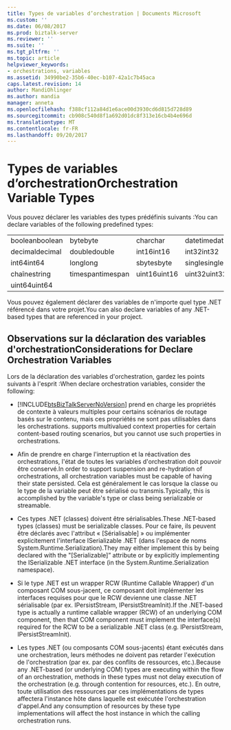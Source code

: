 ```yaml
---
title: Types de variables d’orchestration | Documents Microsoft
ms.custom: ''
ms.date: 06/08/2017
ms.prod: biztalk-server
ms.reviewer: ''
ms.suite: ''
ms.tgt_pltfrm: ''
ms.topic: article
helpviewer_keywords:
- orchestrations, variables
ms.assetid: 34990be2-35b6-40ec-b107-42a1c7b45aca
caps.latest.revision: 14
author: MandiOhlinger
ms.author: mandia
manager: anneta
ms.openlocfilehash: f388cf112a84d1e6ace00d3930cd6d815d728d89
ms.sourcegitcommit: cb908c540d8f1a692d01dc8f313e16cb4b4e696d
ms.translationtype: MT
ms.contentlocale: fr-FR
ms.lasthandoff: 09/20/2017
---
```

# <a name="orchestration-variable-types"></a><span data-ttu-id="2bf74-102">Types de variables d’orchestration</span><span class="sxs-lookup"><span data-stu-id="2bf74-102">Orchestration Variable Types</span></span>
<span data-ttu-id="2bf74-103">Vous pouvez déclarer les variables des types prédéfinis suivants :</span><span class="sxs-lookup"><span data-stu-id="2bf74-103">You can declare variables of the following predefined types:</span></span>  
  
|||||  
|-|-|-|-|  
|<span data-ttu-id="2bf74-104">boolean</span><span class="sxs-lookup"><span data-stu-id="2bf74-104">boolean</span></span>|<span data-ttu-id="2bf74-105">byte</span><span class="sxs-lookup"><span data-stu-id="2bf74-105">byte</span></span>|<span data-ttu-id="2bf74-106">char</span><span class="sxs-lookup"><span data-stu-id="2bf74-106">char</span></span>|<span data-ttu-id="2bf74-107">datetime</span><span class="sxs-lookup"><span data-stu-id="2bf74-107">datetime</span></span>|  
|<span data-ttu-id="2bf74-108">decimal</span><span class="sxs-lookup"><span data-stu-id="2bf74-108">decimal</span></span>|<span data-ttu-id="2bf74-109">double</span><span class="sxs-lookup"><span data-stu-id="2bf74-109">double</span></span>|<span data-ttu-id="2bf74-110">int16</span><span class="sxs-lookup"><span data-stu-id="2bf74-110">int16</span></span>|<span data-ttu-id="2bf74-111">int32</span><span class="sxs-lookup"><span data-stu-id="2bf74-111">int32</span></span>|  
|<span data-ttu-id="2bf74-112">int64</span><span class="sxs-lookup"><span data-stu-id="2bf74-112">int64</span></span>|<span data-ttu-id="2bf74-113">long</span><span class="sxs-lookup"><span data-stu-id="2bf74-113">long</span></span>|<span data-ttu-id="2bf74-114">sbyte</span><span class="sxs-lookup"><span data-stu-id="2bf74-114">sbyte</span></span>|<span data-ttu-id="2bf74-115">single</span><span class="sxs-lookup"><span data-stu-id="2bf74-115">single</span></span>|  
|<span data-ttu-id="2bf74-116">chaîne</span><span class="sxs-lookup"><span data-stu-id="2bf74-116">string</span></span>|<span data-ttu-id="2bf74-117">timespan</span><span class="sxs-lookup"><span data-stu-id="2bf74-117">timespan</span></span>|<span data-ttu-id="2bf74-118">uint16</span><span class="sxs-lookup"><span data-stu-id="2bf74-118">uint16</span></span>|<span data-ttu-id="2bf74-119">uint32</span><span class="sxs-lookup"><span data-stu-id="2bf74-119">uint32</span></span>|  
|<span data-ttu-id="2bf74-120">uint64</span><span class="sxs-lookup"><span data-stu-id="2bf74-120">uint64</span></span>||||  
  
 <span data-ttu-id="2bf74-121">Vous pouvez également déclarer des variables de n'importe quel type .NET référencé dans votre projet.</span><span class="sxs-lookup"><span data-stu-id="2bf74-121">You can also declare variables of any .NET-based types that are referenced in your project.</span></span>  
  
## <a name="considerations-for-declare-orchestration-variables"></a><span data-ttu-id="2bf74-122">Observations sur la déclaration des variables d'orchestration</span><span class="sxs-lookup"><span data-stu-id="2bf74-122">Considerations for Declare Orchestration Variables</span></span>  
 <span data-ttu-id="2bf74-123">Lors de la déclaration des variables d'orchestration, gardez les points suivants à l'esprit :</span><span class="sxs-lookup"><span data-stu-id="2bf74-123">When declare orchestration variables, consider the following:</span></span>  
  
-   [!INCLUDE[btsBizTalkServerNoVersion](../includes/btsbiztalkservernoversion-md.md)]<span data-ttu-id="2bf74-124"> prend en charge les propriétés de contexte à valeurs multiples pour certains scénarios de routage basés sur le contenu, mais ces propriétés ne sont pas utilisables dans les orchestrations.</span><span class="sxs-lookup"><span data-stu-id="2bf74-124"> supports multivalued context properties for certain content-based routing scenarios, but you cannot use such properties in orchestrations.</span></span>  
  
-   <span data-ttu-id="2bf74-125">Afin de prendre en charge l'interruption et la réactivation des orchestrations, l'état de toutes les variables d'orchestration doit pouvoir être conservé.</span><span class="sxs-lookup"><span data-stu-id="2bf74-125">In order to support suspension and re-hydration of orchestrations, all orchestration variables must be capable of having their state persisted.</span></span>  <span data-ttu-id="2bf74-126">Cela est généralement le cas lorsque la classe ou le type de la variable peut être sérialisé ou transmis.</span><span class="sxs-lookup"><span data-stu-id="2bf74-126">Typically, this is accomplished by the variable's type or class being serializable or streamable.</span></span>  
  
-   <span data-ttu-id="2bf74-127">Ces types .NET (classes) doivent être sérialisables.</span><span class="sxs-lookup"><span data-stu-id="2bf74-127">These .NET-based types (classes) must be serializable classes.</span></span>  <span data-ttu-id="2bf74-128">Pour ce faire, ils peuvent être déclarés avec l'attribut « [Sérialisable] » ou implémenter explicitement l'interface ISerializable .NET (dans l'espace de noms System.Runtime.Serialization).</span><span class="sxs-lookup"><span data-stu-id="2bf74-128">They may either implement this by being declared with the "[Serializable]” attribute or by explicitly implementing the ISerializable .NET interface (in the System.Runtime.Serialization namespace).</span></span>  
  
-   <span data-ttu-id="2bf74-129">Si le type .NET est un wrapper RCW (Runtime Callable Wrapper) d'un composant COM sous-jacent, ce composant doit implémenter les interfaces requises pour que le RCW devienne une classe .NET sérialisable (par ex. IPersistStream, IPersistStreamInit).</span><span class="sxs-lookup"><span data-stu-id="2bf74-129">If the .NET-based type is actually a runtime callable wrapper (RCW) of an underlying COM component, then that COM component must implement the interface(s) required for the RCW to be a serializable .NET class (e.g. IPersistStream, IPersistStreamInit).</span></span>  
  
-   <span data-ttu-id="2bf74-130">Les types .NET (ou composants COM sous-jacents) étant exécutés dans une orchestration, leurs méthodes ne doivent pas retarder l'exécution de l'orchestration (par ex. par des conflits de ressources, etc.).</span><span class="sxs-lookup"><span data-stu-id="2bf74-130">Because any .NET-based (or underlying COM) types are executing within the flow of an orchestration, methods in these types must not delay execution of the orchestration (e.g. through contention for resources, etc.).</span></span>  <span data-ttu-id="2bf74-131">En outre, toute utilisation des ressources par ces implémentations de types affectera l'instance hôte dans laquelle est exécutée l'orchestration d'appel.</span><span class="sxs-lookup"><span data-stu-id="2bf74-131">And any consumption of resources by these type implementations will affect the host instance in which the calling orchestration runs.</span></span>